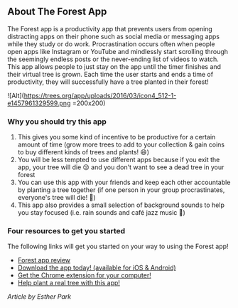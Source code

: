 ﻿## About The Forest App
The Forest app is a productivity app that prevents users from opening distracting apps on their phone such as social media or messaging apps while they study or do work. Procrastination occurs often when people open apps like Instagram or YouTube and mindlessly start scrolling through the seemingly endless posts or the never-ending list of videos to watch. This app allows people to just stay on the app until the timer finishes and their virtual tree is grown. Each time the user starts and ends a time of productivity, they will successfully have a tree planted in their forest!

![Alt](https://trees.org/app/uploads/2016/03/icon4_512-1-e1457961329599.png =200x200)
### Why you should try this app
 1. This gives you some kind of incentive to be productive for a certain amount of time (grow more trees to add to your collection & gain coins to buy different kinds of trees and plants! :smile:)
 2. You will be less tempted to use different apps because if you exit the app, your tree will die :cry: and you don't want to see a dead tree in your forest
 3. You can use this app with your friends and keep each other accountable by planting a tree together (if one person in your group procrastinates, everyone's tree will die! :deciduous_tree:)
 4.  This app also provides a small selection of background sounds to help you stay focused (i.e. rain sounds and café jazz music :musical_note:)
### Four resources to get you started
The following links will get you started on your way to using the Forest app!
 - [Forest app review](https://mashable.com/article/forest-app-productivity-focus-review/)
 - [Download the app today! (available for iOS & Android)](https://www.forestapp.cc/)
 - [Get the Chrome extension for your computer!](https://chrome.google.com/webstore/detail/forest-stay-focused-be-pr/kjacjjdnoddnpbbcjilcajfhhbdhkpgk)
 - [Help plant a real tree with this app!](https://trees.org/sponsor/forest-app/)

*Article by Esther Park*
